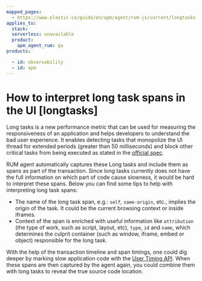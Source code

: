 ```yaml
---
mapped_pages:
  - https://www.elastic.co/guide/en/apm/agent/rum-js/current/longtasks.html
applies_to:
  stack:
  serverless: unavailable
  product:
    apm_agent_rum: ga
products:

  - id: observability
  - id: apm
---
```


# How to interpret long task spans in the UI [longtasks]

Long tasks is a new performance metric that can be used for measuring the responsiveness of an application and helps developers to understand the bad user experience. It enables detecting tasks that monopolize the UI thread for extended periods (greater than 50 milliseconds) and block other critical tasks from being executed as stated in the [official spec](https://github.com/w3c/longtasks).

RUM agent automatically captures these Long tasks and include them as spans as part of the transaction. Since long tasks currently does not have the full information on which part of code cause slowness, it would be hard to interpret these spans. Below you can find some tips to help with interpreting long task spans:

* The name of the long task span, e.g.: `self`, `same-origin`, etc., implies the origin of the task. It could be the current browsing context or inside iframes.
* Context of the span is enriched with useful information like `attribution` (the type of work, such as script, layout, etc), `type`, `id` and `name`, which determines the culprit container (such as window, iframe, embed or object) responsible for the long task.

With the help of the transaction timeline and span timings, one could dig deeper by marking slow application code with the [User Timing API](https://developer.mozilla.org/en-US/docs/Web/API/Performance/mark). When these spans are then captured by the agent again, you could combine them with long tasks to reveal the true source code location.

